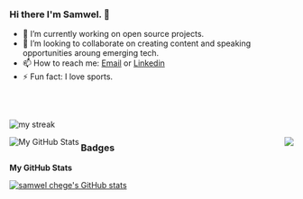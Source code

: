 ### Hi there I'm Samwel. 👋

- 🔭 I’m currently working on open source projects.
- 👯 I’m looking to collaborate on creating content and speaking opportunities aroung emerging tech.
- 📫 How to reach me: [Email](samwelchegeh09@gmail.com) or [Linkedin](https://www.linkedin.com/in/samwel-chege-b069b618b?lipi=urn%3Ali%3Apage%3Ad_flagship3_profile_view_base_contact_details%3Bxl5h%2BFSySoGbi2rrTLdjeQ%3D%3D)
- ⚡ Fun fact: I love sports.

<!-- &nbsp;&nbsp;&nbsp;&nbsp;&nbsp;&nbsp;&nbsp;&nbsp;&nbsp;&nbsp;&nbsp;&nbsp;&nbsp;&nbsp;&nbsp;&nbsp;&nbsp;&nbsp;&nbsp;&nbsp;&nbsp;&nbsp;&nbsp;&nbsp;&nbsp;&nbsp;&nbsp;&nbsp;&nbsp;&nbsp;&nbsp;&nbsp;&nbsp;&nbsp;&nbsp;&nbsp;&nbsp;&nbsp;&nbsp;&nbsp;&nbsp;&nbsp;&nbsp;&nbsp;&nbsp;&nbsp;&nbsp;&nbsp;&nbsp;&nbsp;&nbsp;&nbsp;&nbsp;&nbsp;&nbsp;&nbsp;&nbsp;&nbsp;&nbsp;&nbsp;&nbsp;&nbsp;&nbsp;&nbsp;&nbsp;&nbsp;&nbsp;&nbsp;&nbsp;&nbsp;&nbsp;&nbsp;&nbsp;&nbsp;&nbsp;&nbsp;<span align="right" right=""> <img src="https://komarev.com/ghpvc/?username=samwel-chege&label=Profile%20views&color=0e75b6&style=flat" alt="number of profile visits" /> </span> -->

<br>
<br>



<p><img align="center" src="https://github-readme-streak-stats.herokuapp.com/?user=samwel-chege&theme=radical" alt="my streak" /></p>
 
<img align="left" alt="My GitHub Stats" src="https://github-readme-stats.vercel.app/api?username=samwel-chege&show_icons=true&theme=radical&count_private=true" />


  <img align="right" src="https://github-readme-stats.vercel.app/api/top-langs/?username=samwel-chege&theme=radical&count_private=true">
  
  
### Badges

<b>My GitHub Stats</b>

<a href="http://www.github.com/samwel-chege"><img src="https://github-readme-stats.vercel.app/api?username=samwel-chege&show_icons=true&hide=&count_private=true&title_color=3382ed&text_color=ffffff&icon_color=3382ed&bg_color=1c1917&hide_border=true&show_icons=true" alt="samwel chege's GitHub stats" /></a>



 
